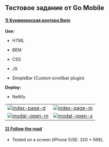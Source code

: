 ## Тестовое задание от Go Mobile

#### [1) Букмекерская контора Bwin](https://peaceful-goodall-3f9b24.netlify.app/)

**Use:**

- HTML

- BEM

- CSS

- JS

- SimpleBar (Custom scrollbar plugin)

**Deploy:**

- Netlify


  


<table>
    <tr valign="top">
        <td>
            <a href="https://ibb.co/68r1yHv"><img src="https://i.ibb.co/cwkCy6b/index-page-d.png" alt="index-page-d" border="0"></a>
        </td>
        <td>
            <a href="https://imgbb.com/"><img src="https://i.ibb.co/vm6Sg28/index-page-m.png" alt="index-page-m" border="0"></a>   
        </td>
    </tr>
    <tr valign="top">
        <td>
            <a href="https://ibb.co/BTFMR3r"><img src="https://i.ibb.co/Zc7DCXY/modal-open-m.png" alt="modal-open-m" border="0"></a>
        </td>
        <td>
            <a href="https://imgbb.com/"><img src="https://i.ibb.co/stX4zWt/modal-open-s.png" alt="modal-open-s" border="0"></a>
        </td>
    </tr>
</table>

#### [2) Follow the road](https://github.com/katheryn-k/go-mobile-test-task/tree/main/follow_the_road)

- Tested on a screen (iPhone 5/SE: 320 * 568);


